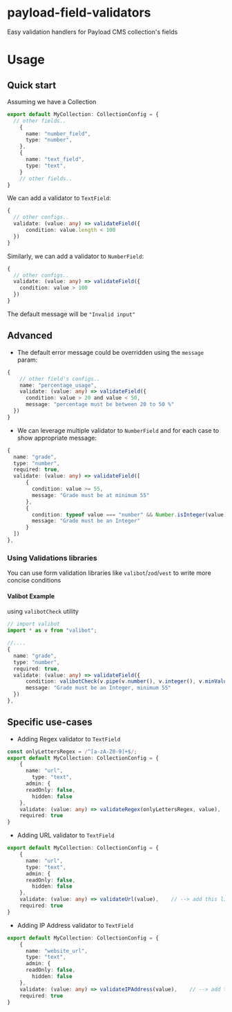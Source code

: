 # payload-field-validators

Easy validation handlers for Payload CMS collection's fields

# Usage
## Quick start

Assuming we have a Collection
```ts
export default MyCollection: CollectionConfig = {
  // other fields..
    {
      name: "number_field", 
      type: "number",
    },
    {
      name: "text_field",
      type: "text",
    }
    // other fields..
}
```

We can add a validator to `TextField`:

```ts
{
  // other configs..
  validate: (value: any) => validateField({
      condition: value.length < 100
  })
}
```

Similarly, we can add a validator to `NumberField`:
```ts
{
  // other configs..
  validate: (value: any) => validateField({
    condition: value > 100
  })
}
```

The default message will be `"Invalid input"`

## Advanced

* The default error message could be overridden using the `message` param:
```ts
{
    // other field's configs..
    name: "percentage_usage",
    validate: (value: any) => validateField({
      condition: value > 20 and value < 50,
      message: "percentage must be between 20 to 50 %"
  })
}
```

* We can leverage multiple validator to `NumberField` and for each case to show appropriate message:
```ts
{
  name: "grade",
  type: "number",
  required: true,
  validate: (value: any) => validateField([
      {
        condition: value >= 55,
        message: "Grade must be at minimum 55"
      },
      {
        condition: typeof value === "number" && Number.isInteger(value),
        message: "Grade must be an Integer"
      }
  ])
},
```

### Using Validations libraries
You can use form validation libraries like `valibot`/`zod`/`vest` to write more concise conditions

#### Valibot Example
using `valibotCheck` utility
```ts
// import valibot
import * as v from "valibot";

//....
{
  name: "grade",
  type: "number",
  required: true,
  validate: (value: any) => validateField({
      condition: valibotCheck(v.pipe(v.number(), v.integer(), v.minValue(55), value)),
      message: "Grade must be an Integer, minimum 55"
  })
},
```

## Specific use-cases


* Adding Regex validator to `TextField`

```ts
const onlyLettersRegex = /^[a-zA-Z0-9]+$/;
export default MyCollection: CollectionConfig = {
    {
      name: "url",
        type: "text",
      admin: {
      readOnly: false,
        hidden: false
    },
    validate: (value: any) => validateRegex(onlyLettersRegex, value),    // --> add this line
    required: true
}
```

* Adding URL validator to `TextField`

```ts
export default MyCollection: CollectionConfig = {
    {
      name: "url",
      type: "text",
      admin: {
      readOnly: false,
        hidden: false
    },
    validate: (value: any) => validateUrl(value),    // --> add this line
    required: true
}
```

* Adding IP Address validator to `TextField`

```ts
export default MyCollection: CollectionConfig = {
    {
      name: "website_url", 
      type: "text",
      admin: {
      readOnly: false,
        hidden: false
    },
    validate: (value: any) => validateIPAddress(value),    // --> add this line
    required: true
}
```
